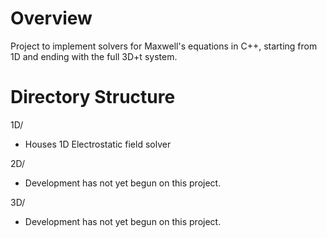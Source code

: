 # Overview
Project to implement solvers for Maxwell's equations in C++, starting from 1D and ending with the full 3D+t system.

# Directory Structure
1D/
- Houses 1D Electrostatic field solver

2D/
- Development has not yet begun on this project.

3D/
- Development has not yet begun on this project.